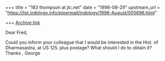 +++
title = "183 thompson at jlc.net"
date = "1996-08-29"
upstream_url = "https://list.indology.info/pipermail/indology/1996-August/005696.html"

+++
[Archive link](https://list.indology.info/pipermail/indology/1996-August/005696.html)

Dear Fred,

Could you inform your colleague that I would be interested in the Hist. of
Dharmasastra, at US 125. plus postage?  What should I do to obtain it?
Thanks
,
George






